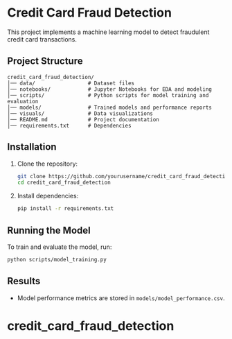 # Credit Card Fraud Detection

This project implements a machine learning model to detect fraudulent credit card transactions.

## Project Structure

```
credit_card_fraud_detection/
│── data/                 # Dataset files
│── notebooks/            # Jupyter Notebooks for EDA and modeling
│── scripts/              # Python scripts for model training and evaluation
│── models/               # Trained models and performance reports
│── visuals/              # Data visualizations
│── README.md             # Project documentation
│── requirements.txt      # Dependencies
```

## Installation

1. Clone the repository:
   ```sh
   git clone https://github.com/yourusername/credit_card_fraud_detection.git
   cd credit_card_fraud_detection
   ```

2. Install dependencies:
   ```sh
   pip install -r requirements.txt
   ```

## Running the Model

To train and evaluate the model, run:
```sh
python scripts/model_training.py
```

## Results
- Model performance metrics are stored in `models/model_performance.csv`.
# credit_card_fraud_detection
